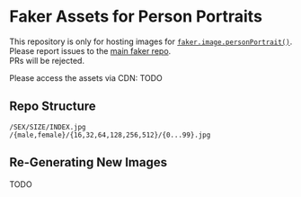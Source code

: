# Faker Assets for Person Portraits

This repository is only for hosting images for [`faker.image.personPortrait()`](#TODO). \
Please report issues to the [main faker repo](https://github.com/faker-js/faker). \
PRs will be rejected.

Please access the assets via CDN: TODO

## Repo Structure
```
/SEX/SIZE/INDEX.jpg
/{male,female}/{16,32,64,128,256,512}/{0...99}.jpg
```

## Re-Generating New Images

TODO
